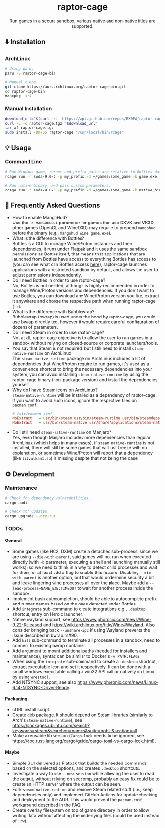 <div align="center">
  <h1>
    raptor-cage
  </h1>
  <p>
    Run games in a secure sandbox, various native and non-native titles are supported.
  </p>
</div>

## ⬇️ Installation

### ArchLinux

```bash
# Using paru.
paru -S raptor-cage-bin

# Manual clone.
git clone https://aur.archlinux.org/raptor-cage-bin.git
cd raptor-cage-bin
makepkg -sri
```

### Manual Installation

```bash
download_url="$(curl -sL 'https://api.github.com/repos/RX0FA/raptor-cage/releases/latest' | grep -E 'browser_download_url.+\.tgz' | grep -oP '"browser_download_url": "\K[^"]+')"
curl -L -o raptor-cage.tgz "$download_url"
tar xf raptor-cage.tgz
sudo install -Dm755 raptor-cage "/usr/local/bin/rcage"
```

## 💡 Usage

### Command Line

```bash
# Run Windows game, runner and prefix paths are relative to Bottles data directory.
rcage run -r soda-9.0-1 -p my_prefix -d ~/games/some_game -b game.exe

# Run native binary, and pass custom parameters.
rcage run -r soda-9.0-1 -p my_prefix -d ~/games/some_game -b native_binary -- --param1
```

## 📌 Frequently Asked Questions

* How to enable MangoHud?  
  Use the `-e MANGOHUD=1` parameter for games that use DXVK and VK3D, other games (OpenGL and WineD3D) may require to prepend `mangohud` before the binary (e.g., `mangohud wine game.exe`).
* What is the difference with Bottles?  
  Bottles is a GUI to manage Wine/Proton instances and their dependencies, it runs under Flatpak and it uses the same sandbox permissions as Bottles itself, that means that applications that are launched from Bottles have access to everything Bottles has access to (you can see what can Bottles access [here](https://github.com/flathub/com.usebottles.bottles/blob/master/com.usebottles.bottles.yml#L9)), raptor-cage launches applications with a restricted sandbox by default, and allows the user to adjust permissions independently.
* Do I need Bottles in order to use raptor-cage?  
  No, Bottles is not needed, although is highly recommended in order to manage Wine/Proton versions and dependencies. If you don't want to use Bottles, you can download any Wine/Proton version you like, extract it anywhere and choose the respective path when running raptor-cage (`-r`).
* What is the difference with Bubblewrap?  
  Bubblewrap (bwrap) is used under the hood by raptor-cage, you could use bwrap directly too, however it would require careful configuration of dozens of parameters.
* Do I need Steam in order to use raptor-cage?  
  Not at all, raptor-cage objective is to allow the user to run games in a sandbox without relying on closed-source or corporate launchers/tools.
* You say that Steam is not required, but I still need to install `steam-native-runtime` on ArchLinux  
  The `steam-native-runtime` package on ArchLinux includes a lot of dependencies that Wine/Proton require to run games, it's used as a convenience shortcut to bring the necessary dependencies into your system, you can avoid installing `steam-native-runtime` by using the raptor-cage binary (non-package version) and install the dependencies yourself.
* Why do I have Steam icons on ArchLinux?  
  `steam-native-runtime` will be installed as a dependency of raptor-cage, if you want to avoid such icons, ignore the respective files on `pacman.conf`
  ```conf
  # /etc/pacman.conf
  NoExtract   = usr/bin/steam usr/bin/steam-runtime usr/bin/steamdeps usr/share/applications/steam.desktop
  NoExtract   = usr/bin/steam-native usr/share/applications/steam-native.desktop
  ```
* Do I still need `steam-native-runtime` on Manjaro?  
  Yes, even though Manjaro includes more dependencies than regular ArchLinux (which helps in many cases), if `steam-native-runtime` is not installed, there will still be some games that will just freeze with no explanation, or sometimes Wine/Proton will report that a dependency (like `libvulkan1.so`) is missing despite that not being the case.

## ⚙️ Development

### Maintenance

```bash
# Check for dependency vulnerabilities.
cargo audit

# Check for updates.
cargo upgrade --dry-run
```

### TODOs

#### General

* Some games (like HC2, DXM) create a detached sub-process, since we are using `--die-with-parent`, said games will not run when executed directly (with `-b` parameter, executing a shell and launching manually still works); so we need to think in a way to detect child processes and wait for them, or at least add a flag to enable this feature. Disabling `--die-with-parent` is another option, but that would undermine security a bit and leave lingering wine processes all over the place. Maybe add a `--lead-process=NAME_EXE:TIMEOUT` to wait for another process inside the sandbox.
* Implement bash autocompletion, should be able to autocomplete prefix and runner names based on the ones detected under Bottles.
* Add `integrate` sub-command to create integrations e.g., `.desktop` shortcut, entry on Heroic launcher.
* Native wayland support, see https://www.phoronix.com/news/Wine-9.22-Released and https://wiki.archlinux.org/title/Wine#Wayland. Also consider bringing back `--unshare-ipc` if using Wayland prevents the issue described in bwrap.rs#90.
* Add `kill` sub-command to terminate all processes in a sandbox, need to connect to existing bwrap container.
* Add argument to mount additional paths (needed for installers and maintenance), syntax can be similar to Docker's `-v PATH:FLAGS`.
* When using the `integrate` sub-command to create a `.desktop` shortcut, extract executable icon and set it respectively. It can be done with a small windows executable calling a win32 API call or natively on Linux by using `wrestool`.
* Add NTSYNC support, see also https://www.phoronix.com/news/Linux-6.14-NTSYNC-Driver-Ready.

#### Packaging

* cURL install script.
* Create deb package. It should depend on Steam libraries (similarly to Arch's `steam-native-runtime`), see https://packages.ubuntu.com/search?keywords=steam&searchon=names&suite=noble&section=all.
* Make a reusable lib version (`Cargo.lock` needs to be ignored, see https://doc.rust-lang.org/cargo/guide/cargo-toml-vs-cargo-lock.html).

#### Maybe

* Simple GUI delivered as Flatpak that builds the needed commands based on the selected options, and creates `.desktop` shortcuts.
* Investigate a way to use `--new-session` while allowing the user to read the output, without relying on seccomp, probably an easy fix could be to create an HTTP server where the output can be seen.
* Fork `steam-native-runtime` and remove Steam related stuff (i.e., keep dependencies only) and implement GitHub Actions for update checking and deployment to the AUR. This would prevent the `pacman.conf` workaround described in the FAQ.
* Create overlay filesystem on top of game directory in order to allow writing data without affecting the underlying files (could be used instead of `:rw`).
